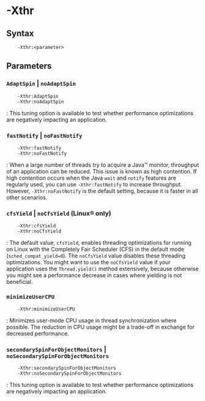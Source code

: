 <!--
* Copyright (c) 2017, 2023 IBM Corp. and others
*
* This program and the accompanying materials are made
* available under the terms of the Eclipse Public License 2.0
* which accompanies this distribution and is available at
* https://www.eclipse.org/legal/epl-2.0/ or the Apache
* License, Version 2.0 which accompanies this distribution and
* is available at https://www.apache.org/licenses/LICENSE-2.0.
*
* This Source Code may also be made available under the
* following Secondary Licenses when the conditions for such
* availability set forth in the Eclipse Public License, v. 2.0
* are satisfied: GNU General Public License, version 2 with
* the GNU Classpath Exception [1] and GNU General Public
* License, version 2 with the OpenJDK Assembly Exception [2].
*
* [1] https://www.gnu.org/software/classpath/license.html
* [2] https://openjdk.org/legal/assembly-exception.html
*
* SPDX-License-Identifier: EPL-2.0 OR Apache-2.0 OR GPL-2.0 WITH
* Classpath-exception-2.0 OR LicenseRef-GPL-2.0 WITH Assembly-exception
-->

# -Xthr 


## Syntax

        -Xthr:<parameter>

## Parameters

### `AdaptSpin` | `noAdaptSpin`

        -Xthr:AdaptSpin
        -Xthr:noAdaptSpin

: This tuning option is available to test whether performance optimizations are negatively impacting an application.

### `fastNotify` | `noFastNotify`

        -Xthr:fastNotify
        -Xthr:noFastNotify

: When a large number of threads try to acquire a Java&trade; monitor, throughput of an application can be reduced. This issue is known as high contention. If high contention occurs when the Java `wait` and `notify` features are regularly used, you can use `-Xthr:fastNotify` to increase throughput. However, `-Xthr:noFastNotify` is the default setting, because it is faster in all other scenarios.

### `cfsYield` | `noCfsYield` (Linux&reg; only)

        -Xthr:cfsYield
        -Xthr:noCfsYield

: The default value, `cfsYield`, enables threading optimizations for running on Linux with the Completely Fair Scheduler (CFS) in the default mode (`sched_compat_yield=0`). The `noCfsYield` value disables these threading optimizations. You might want to use the `noCfsYield` value if your application uses the `Thread.yield()` method extensively, because otherwise you might see a performance decrease in cases where yielding is not beneficial.

### `minimizeUserCPU`

        -Xthr:minimizeUserCPU

: Minimizes user-mode CPU usage in thread synchronization where possible. The reduction in CPU usage might be a trade-off in exchange for decreased performance.

### `secondarySpinForObjectMonitors` | `noSecondarySpinForObjectMonitors`

        -Xthr:secondarySpinForObjectMonitors
        -Xthr:noSecondarySpinForObjectMonitors

: This tuning option is available to test whether performance optimizations are negatively impacting an application.



<!-- ==== END OF TOPIC ==== xthr.md ==== -->

